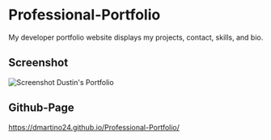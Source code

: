 # Professional-Portfolio

My developer portfolio website displays my projects, contact, skills, and bio.

## Screenshot

![Screenshot Dustin's Portfolio](assets/img/DustinPortfolioWebsiteScreenshot.png)

## Github-Page

https://dmartino24.github.io/Professional-Portfolio/

